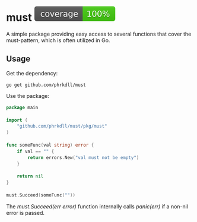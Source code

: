 # must ![coverage](https://raw.githubusercontent.com/phrkdll/must/badges/.badges/main/coverage.svg)

A simple package providing easy access to several functions that cover the must-pattern, which is often utilized in Go.

## Usage

Get the dependency:

```shell
go get github.com/phrkdll/must
```

Use the package:

```go
package main

import (
    "github.com/phrkdll/must/pkg/must"
)

func someFunc(val string) error {
    if val == "" {
        return errors.New("val must not be empty")
    }

    return nil
}

must.Succeed(someFunc(""))
```

The *must.Succeed(err error)* function internally calls *panic(err)* if a non-nil error is passed.

